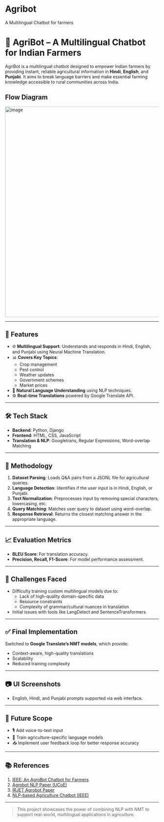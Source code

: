 # Agribot
A Multilingual Chatbot for farmers
# 🌾 AgriBot – A Multilingual Chatbot for Indian Farmers

AgriBot is a multilingual chatbot designed to empower Indian farmers by providing instant, reliable agricultural information in **Hindi**, **English**, and **Punjabi**. It aims to break language barriers and make essential farming knowledge accessible to rural communities across India.

## Flow Diagram
<img width="767" height="688" alt="image" src="https://github.com/user-attachments/assets/85db3f99-99b8-4855-a5fd-3ebb1260404a" />

---

## 🧠 Features

- 🌐 **Multilingual Support**: Understands and responds in Hindi, English, and Punjabi using Neural Machine Translation.
- 📊 **Covers Key Topics**:
  - Crop management
  - Pest control
  - Weather updates
  - Government schemes
  - Market prices
- 🤖 **Natural Language Understanding** using NLP techniques.
- ⚙️ **Real-time Translations** powered by Google Translate API.

---

## 🛠️ Tech Stack

- **Backend**: Python, Django
- **Frontend**: HTML, CSS, JavaScript
- **Translation & NLP**: Googletrans, Regular Expressions, Word-overlap Matching

---

## 🚀 Methodology

1. **Dataset Parsing**: Loads Q&A pairs from a JSONL file for agricultural queries.
2. **Language Detection**: Identifies if the user input is in Hindi, English, or Punjabi.
3. **Text Normalization**: Preprocesses input by removing special characters, lowercasing, etc.
4. **Query Matching**: Matches user query to dataset using word-overlap.
5. **Response Retrieval**: Returns the closest matching answer in the appropriate language.

---

## 📈 Evaluation Metrics

- **BLEU Score**: For translation accuracy.
- **Precision, Recall, F1-Score**: For model performance assessment.

---

## 🚧 Challenges Faced

- Difficulty training custom multilingual models due to:
  - Lack of high-quality domain-specific data
  - Resource constraints
  - Complexity of grammar/cultural nuances in translation
- Initial issues with tools like LangDetect and SentenceTransformers

---

## ✅ Final Implementation

Switched to **Google Translate’s NMT models**, which provide:
- Context-aware, high-quality translations
- Scalability
- Reduced training complexity

---

## 📷 UI Screenshots

- English, Hindi, and Punjabi prompts supported via web interface.

---

## 🔭 Future Scope

- 🎙️ Add voice-to-text input
- 🌿 Train agriculture-specific language models
- 📥 Implement user feedback loop for better response accuracy

---

## 📚 References

1. [IEEE: An AgroBot Chatbot for Farmers](https://ieeexplore.ieee.org/document/10276356)
2. [Agrobot NLP Paper (UCoE)](https://universalcollegeofengineering.edu.in)
3. [IRJET Agrobot Paper](https://d1wqtxts1xzle7.cloudfront.net/90575477/IRJET_V9I4393-libre.pdf)
4. [NLP-based Agriculture Chatbot (IEEE)](https://ieeexplore.ieee.org/abstract/document/10306512)

---

> This project showcases the power of combining NLP with NMT to support real-world, multilingual applications in agriculture.
